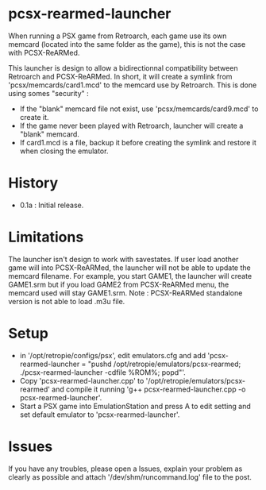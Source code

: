 # pcsx-rearmed-launcher
When running a PSX game from Retroarch, each game use its own memcard (located into the same folder as the game), this is not the case with PCSX-ReARMed.

This launcher is design to allow a bidirectionnal compatibility between Retroarch and PCSX-ReARMed.
In short, it will create a symlink from 'pcsx/memcards/card1.mcd' to the memcard use by Retroarch.
This is done using somes "security" :
 - If the "blank" memcard file not exist, use 'pcsx/memcards/card9.mcd' to create it.
 - If the game never been played with Retroarch, launcher will create a "blank" memcard.
 - If card1.mcd is a file, backup it before creating the symlink and restore it when closing the emulator.

# History
 - 0.1a : Initial release.

# Limitations
The launcher isn't design to work with savestates.
If user load another game will into PCSX-ReARMed, the launcher will not be able to update the memcard filename.
For example, you start GAME1, the launcher will create GAME1.srm but if you load GAME2 from PCSX-ReARMed menu, the memcard used will stay GAME1.srm.
Note : PCSX-ReARMed standalone version is not able to load .m3u file.

# Setup
 - in '/opt/retropie/configs/psx', edit emulators.cfg and add 'pcsx-rearmed-launcher = "pushd /opt/retropie/emulators/pcsx-rearmed; ./pcsx-rearmed-launcher -cdfile %ROM%; popd"'.
 - Copy 'pcsx-rearmed-launcher.cpp' to '/opt/retropie/emulators/pcsx-rearmed' and compile it running 'g++ pcsx-rearmed-launcher.cpp -o pcsx-rearmed-launcher'.
 - Start a PSX game into EmulationStation and press A to edit setting and set default emulator to 'pcsx-rearmed-launcher'.

# Issues
If you have any troubles, please open a Issues, explain your problem as clearly as possible and attach '/dev/shm/runcommand.log' file to the post.
